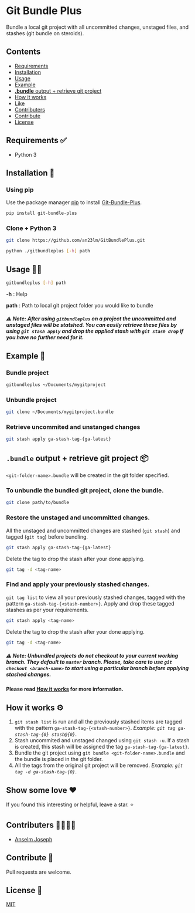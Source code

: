 # Git Bundle Plus

Bundle a local git project with all uncommitted changes, unstaged files, and stashes (git bundle on steroids).

## Contents
- [Requirements](#req)
- [Installation](#inst)
- [Usage](#usage)
- [Example](#ex)
- [**.bundle** output + retrieve git project](#output)
- [How it works](#works)
- [Like](#love)
- [Contributers](#con1)
- [Contribute](#con2)
- [License](#lice)

<a name="req"></a>
## Requirements ✅
* Python 3

<a name="inst"></a>
## Installation 🔌

### Using pip
Use the package manager [pip](https://pip.pypa.io/en/stable/) to install [Git-Bundle-Plus](https://pypi.org/project/Git-Bundle-Plus/).

```bash
pip install git-bundle-plus
```
### Clone + Python 3 
```bash
git clone https://github.com/an23lm/GitBundlePlus.git
```
```bash
python ./gitbundleplus [-h] path
```

<a name="usage"></a>
## Usage 👩‍💻

```bash
gitbundleplus [-h] path
```
**-h** : Help

**path** : Path to local git project folder you would like to bundle

##### ⚠️ Note: After using `gitbundleplus` on a project the uncommitted and unstaged files will be statshed. You can easily retrieve these files by using `git stash apply` and drop the applied stash with `git stash drop` if you have no further need for it.


<a name="ex"></a>
## Example 👶

### Bundle project
```bash
gitbundleplus ~/Documents/mygitproject
```

### Unbundle project
```bash
git clone ~/Documents/mygitproject.bundle
```

### Retrieve uncommited and unstanged changes
```bash
git stash apply ga-stash-tag-{ga-latest}
```

<a name="output"></a>
## `.bundle` output + retrieve git project 📦
`<git-folder-name>.bundle` will be created in the git folder specified.

### To unbundle the bundled git project, clone the bundle.
```bash
git clone path/to/bundle
```

### Restore the unstaged and uncommitted changes.

All the unstaged and uncommitted changes are stashed (`git stash`) and tagged (`git tag`) before bundling.

```bash
git stash apply ga-stash-tag-{ga-latest}
```

Delete the tag to drop the stash after your done applying.
```bash
git tag -d <tag-name>
```

### Find and apply your previously stashed changes.

`git tag list` to view all your previously stashed changes, tagged with the pattern `ga-stash-tag-{<stash-number>}`. Apply and drop these tagged stashes as per your requirements.
```bash
git stash apply <tag-name>
```
Delete the tag to drop the stash after your done applying.
```bash
git tag -d <tag-name>
```

##### ⚠️ Note: Unbundled projects do not checkout to your current working branch. They default to `master` branch. Please, take care to use `git checkout <branch-name>` to start using a particular branch before applying stashed changes.

#### Please read [How it works](#works) for more information.

<a name="works"></a>
## How it works ⚙️
1. `git stash list` is run and all the previously stashed items are tagged with the pattern `ga-stash-tag-{<stash-number>}`. *Example: `git tag ga-stash-tag-{0} stash@{0}`*.
2. Stash uncommited and unstaged changed using `git stash -u`. If a stash is created, this stash will be assigned the tag `ga-stash-tag-{ga-latest}`.
3. Bundle the git project using `git bundle <git-folder-name>.bundle` and the bundle is placed in the git folder.
4. All the tags from the original git project will be removed. *Example: `git tag -d ga-stash-tag-{0}`*.

<a name="love"></a>
## Show some love ❤️ 
If you found this interesting or helpful, leave a star. ⭐️ 

<a name="con1"></a>
## Contributers 👨‍👩‍👧‍👦
* [Anselm Joseph](https://github.com/an23lm)

<a name="con2"></a>
## Contribute 💪 
Pull requests are welcome.

<a name="lice"></a>
## License 📃 
[MIT](https://choosealicense.com/licenses/mit/)
